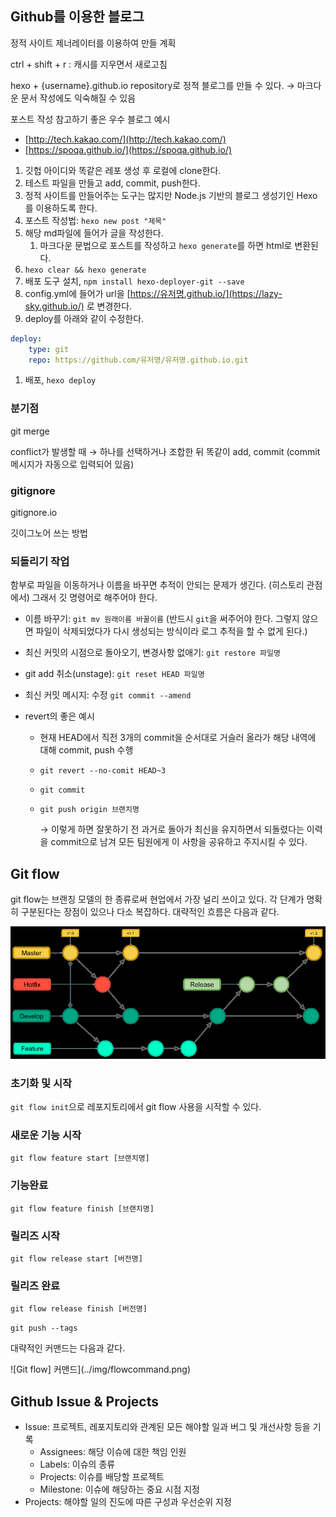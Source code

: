 ## Github를 이용한 블로그

정적 사이트 제너레이터를 이용하여 만들 계획

ctrl + shift + r : 캐시를 지우면서 새로고침

hexo + {username}.github.io repository로 정적 블로그를 만들 수 있다. → 마크다운 문서 작성에도 익숙해질 수 있음

포스트 작성 참고하기 좋은 우수 블로그 예시

- [http://tech.kakao.com/](http://tech.kakao.com/)
- [https://spoqa.github.io/](https://spoqa.github.io/)

1. 깃헙 아이디와 똑같은 레포 생성 후 로컬에 clone한다.
2. 테스트 파일을 만들고 add, commit, push한다.
3. 정적 사이트를 만들어주는 도구는 많지만 Node.js 기반의 블로그 생성기인 Hexo를 이용하도록 한다.
4. 포스트 작성법: `hexo new post "제목"`
5. 해당 md파일에 들어가 글을 작성한다.
   1. 마크다운 문법으로 포스트를 작성하고 `hexo generate`를 하면 html로 변환된다.
6. `hexo clear && hexo generate`
7. 배포 도구 설치, `npm install hexo-deployer-git --save`
8. config.yml에 들어가 url을 [https://유저명.github.io/](https://lazy-sky.github.io/) 로 변경한다.
9. deploy를 아래와 같이 수정한다.

```yaml
deploy:
	type: git
	repo: https://github.com/유저명/유저명.github.io.git
```

1. 배포, `hexo deploy`

### 분기점

git merge

conflict가 발생할 때 → 하나를 선택하거나 조합한 뒤 똑같이 add, commit (commit 메시지가 자동으로 입력되어 있음)

### gitignore

gitignore.io

깃이그노어 쓰는 방법

### 되돌리기 작업

함부로 파일을 이동하거나 이름을 바꾸면 추적이 안되는 문제가 생긴다. (히스토리 관점에서) 그래서 깃 명령어로 해주어야 한다.

- 이름 바꾸기: `git mv 원래이름 바꿀이름` (반드시 `git`을 써주어야 한다. 그렇지 않으면 파일이 삭제되었다가 다시 생성되는 방식이라 로그 추적을 할 수 없게 된다.)
- 최신 커밋의 시점으로 돌아오기, 변경사항 없애기: `git restore 파일명`
- git add 취소(unstage): `git reset HEAD 파일명`
- 최신 커밋 메시지: 수정 `git commit --amend`
- revert의 좋은 예시

  - 현재 HEAD에서 직전 3개의 commit을 순서대로 거슬러 올라가 해당 내역에 대해 commit, push 수행
  - `git revert --no-comit HEAD~3`
  - `git commit`
  - `git push origin 브랜치명`

    → 이렇게 하면 잘못하기 전 과거로 돌아가 최신을 유지하면서 되돌렸다는 이력을 commit으로 남겨 모든 팀원에게 이 사항을 공유하고 주지시킬 수 있다.

## Git flow

git flow는 브랜칭 모델의 한 종류로써 현업에서 가장 널리 쓰이고 있다. 각 단계가 명확히 구분된다는 장점이 있으나 다소 복잡하다. 대략적인 흐름은 다음과 같다.

![Git flow의 대략적인 흐름](../img/gitflow.png)

### 초기화 및 시작

`git flow init`으로 레포지토리에서 git flow 사용을 시작할 수 있다.

### 새로운 기능 시작

`git flow feature start [브랜치명]`

### 기능완료

`git flow feature finish [브랜치명]`

### 릴리즈 시작

`git flow release start [버전명]`

### 릴리즈 완료

`git flow release finish [버전명]`

`git push --tags`

대략적인 커맨드는 다음과 같다.

![Git flow] 커맨드](../img/flowcommand.png)

## Github Issue & Projects

- Issue: 프로젝트, 레포지토리와 관계된 모든 해야할 일과 버그 및 개선사항 등을 기록
  - Assignees: 해당 이슈에 대한 책임 인원
  - Labels: 이슈의 종류
  - Projects: 이슈를 배당할 프로젝트
  - Milestone: 이슈에 해당하는 중요 시점 지정
- Projects: 해야할 일의 진도에 따른 구성과 우선순위 지정
